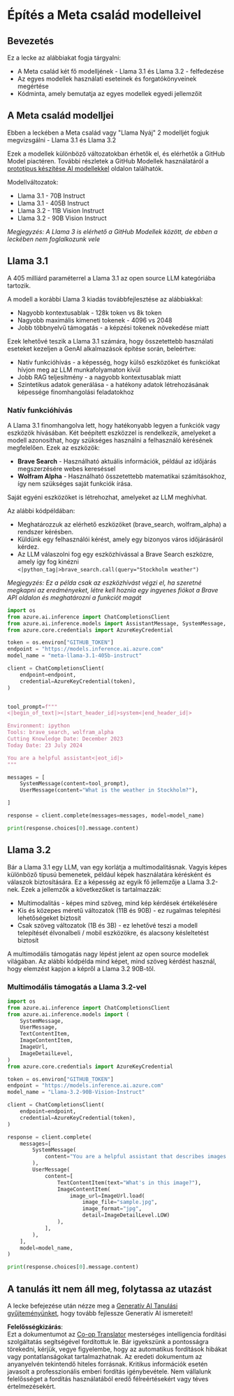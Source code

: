 <!--
CO_OP_TRANSLATOR_METADATA:
{
  "original_hash": "4c2a0b0c738b649ef049fb99a23be661",
  "translation_date": "2025-05-20T11:15:16+00:00",
  "source_file": "21-meta/README.md",
  "language_code": "hu"
}
-->
# Építés a Meta család modelleivel

## Bevezetés

Ez a lecke az alábbiakat fogja tárgyalni:

- A Meta család két fő modelljének - Llama 3.1 és Llama 3.2 - felfedezése
- Az egyes modellek használati eseteinek és forgatókönyveinek megértése
- Kódminta, amely bemutatja az egyes modellek egyedi jellemzőit

## A Meta család modelljei

Ebben a leckében a Meta család vagy "Llama Nyáj" 2 modelljét fogjuk megvizsgálni - Llama 3.1 és Llama 3.2

Ezek a modellek különböző változatokban érhetők el, és elérhetők a GitHub Model piactéren. További részletek a GitHub Modellek használatáról a [prototípus készítése AI modellekkel](https://docs.github.com/en/github-models/prototyping-with-ai-models?WT.mc_id=academic-105485-koreyst) oldalon találhatók.

Modellváltozatok:
- Llama 3.1 - 70B Instruct
- Llama 3.1 - 405B Instruct
- Llama 3.2 - 11B Vision Instruct
- Llama 3.2 - 90B Vision Instruct

*Megjegyzés: A Llama 3 is elérhető a GitHub Modellek között, de ebben a leckében nem foglalkozunk vele*

## Llama 3.1

A 405 milliárd paraméterrel a Llama 3.1 az open source LLM kategóriába tartozik.

A modell a korábbi Llama 3 kiadás továbbfejlesztése az alábbiakkal:

- Nagyobb kontextusablak - 128k token vs 8k token
- Nagyobb maximális kimeneti tokenek - 4096 vs 2048
- Jobb többnyelvű támogatás - a képzési tokenek növekedése miatt

Ezek lehetővé teszik a Llama 3.1 számára, hogy összetettebb használati eseteket kezeljen a GenAI alkalmazások építése során, beleértve:
- Natív funkcióhívás - a képesség, hogy külső eszközöket és funkciókat hívjon meg az LLM munkafolyamaton kívül
- Jobb RAG teljesítmény - a nagyobb kontextusablak miatt
- Szintetikus adatok generálása - a hatékony adatok létrehozásának képessége finomhangolási feladatokhoz

### Natív funkcióhívás

A Llama 3.1 finomhangolva lett, hogy hatékonyabb legyen a funkciók vagy eszközök hívásában. Két beépített eszközzel is rendelkezik, amelyeket a modell azonosíthat, hogy szükséges használni a felhasználó kérésének megfelelően. Ezek az eszközök:

- **Brave Search** - Használható aktuális információk, például az időjárás megszerzésére webes kereséssel
- **Wolfram Alpha** - Használható összetettebb matematikai számításokhoz, így nem szükséges saját funkciók írása.

Saját egyéni eszközöket is létrehozhat, amelyeket az LLM meghívhat.

Az alábbi kódpéldában:

- Meghatározzuk az elérhető eszközöket (brave_search, wolfram_alpha) a rendszer kérésben.
- Küldünk egy felhasználói kérést, amely egy bizonyos város időjárásáról kérdez.
- Az LLM válaszolni fog egy eszközhívással a Brave Search eszközre, amely így fog kinézni `<|python_tag|>brave_search.call(query="Stockholm weather")`

*Megjegyzés: Ez a példa csak az eszközhívást végzi el, ha szeretné megkapni az eredményeket, létre kell hoznia egy ingyenes fiókot a Brave API oldalon és meghatározni a funkciót magát*

```python 
import os
from azure.ai.inference import ChatCompletionsClient
from azure.ai.inference.models import AssistantMessage, SystemMessage, UserMessage
from azure.core.credentials import AzureKeyCredential

token = os.environ["GITHUB_TOKEN"]
endpoint = "https://models.inference.ai.azure.com"
model_name = "meta-llama-3.1-405b-instruct"

client = ChatCompletionsClient(
    endpoint=endpoint,
    credential=AzureKeyCredential(token),
)


tool_prompt=f"""
<|begin_of_text|><|start_header_id|>system<|end_header_id|>

Environment: ipython
Tools: brave_search, wolfram_alpha
Cutting Knowledge Date: December 2023
Today Date: 23 July 2024

You are a helpful assistant<|eot_id|>
"""

messages = [
    SystemMessage(content=tool_prompt),
    UserMessage(content="What is the weather in Stockholm?"),

]

response = client.complete(messages=messages, model=model_name)

print(response.choices[0].message.content)
```

## Llama 3.2

Bár a Llama 3.1 egy LLM, van egy korlátja a multimodalitásnak. Vagyis képes különböző típusú bemenetek, például képek használatára kérésként és válaszok biztosítására. Ez a képesség az egyik fő jellemzője a Llama 3.2-nek. Ezek a jellemzők a következőket is tartalmazzák:

- Multimodalitás - képes mind szöveg, mind kép kérdések értékelésére
- Kis és közepes méretű változatok (11B és 90B) - ez rugalmas telepítési lehetőségeket biztosít
- Csak szöveg változatok (1B és 3B) - ez lehetővé teszi a modell telepítését élvonalbeli / mobil eszközökre, és alacsony késleltetést biztosít

A multimodális támogatás nagy lépést jelent az open source modellek világában. Az alábbi kódpélda mind képet, mind szöveg kérdést használ, hogy elemzést kapjon a képről a Llama 3.2 90B-től.

### Multimodális támogatás a Llama 3.2-vel

```python 
import os
from azure.ai.inference import ChatCompletionsClient
from azure.ai.inference.models import (
    SystemMessage,
    UserMessage,
    TextContentItem,
    ImageContentItem,
    ImageUrl,
    ImageDetailLevel,
)
from azure.core.credentials import AzureKeyCredential

token = os.environ["GITHUB_TOKEN"]
endpoint = "https://models.inference.ai.azure.com"
model_name = "Llama-3.2-90B-Vision-Instruct"

client = ChatCompletionsClient(
    endpoint=endpoint,
    credential=AzureKeyCredential(token),
)

response = client.complete(
    messages=[
        SystemMessage(
            content="You are a helpful assistant that describes images in details."
        ),
        UserMessage(
            content=[
                TextContentItem(text="What's in this image?"),
                ImageContentItem(
                    image_url=ImageUrl.load(
                        image_file="sample.jpg",
                        image_format="jpg",
                        detail=ImageDetailLevel.LOW)
                ),
            ],
        ),
    ],
    model=model_name,
)

print(response.choices[0].message.content)
```

## A tanulás itt nem áll meg, folytassa az utazást

A lecke befejezése után nézze meg a [Generatív AI Tanulási gyűjteményünket](https://aka.ms/genai-collection?WT.mc_id=academic-105485-koreyst), hogy tovább fejlessze Generatív AI ismereteit!

**Felelősségkizárás**:  
Ezt a dokumentumot az [Co-op Translator](https://github.com/Azure/co-op-translator) mesterséges intelligencia fordítási szolgáltatás segítségével fordítottuk le. Bár igyekszünk a pontosságra törekedni, kérjük, vegye figyelembe, hogy az automatikus fordítások hibákat vagy pontatlanságokat tartalmazhatnak. Az eredeti dokumentum az anyanyelvén tekintendő hiteles forrásnak. Kritikus információk esetén javasolt a professzionális emberi fordítás igénybevétele. Nem vállalunk felelősséget a fordítás használatából eredő félreértésekért vagy téves értelmezésekért.